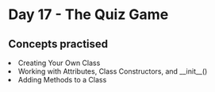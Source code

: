 <h1>Day 17 - The Quiz Game</h1>
<h2>Concepts practised</h2>
<li>Creating Your Own Class
<li>Working with Attributes, Class Constructors, and __init__()
<li>Adding Methods to a Class

